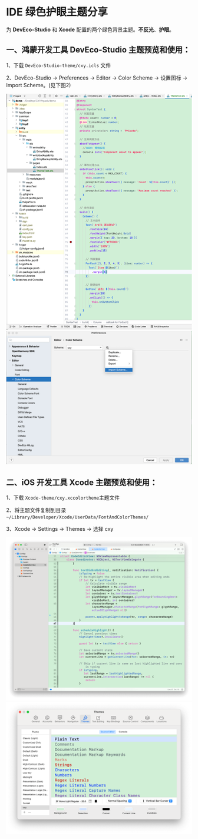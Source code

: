 # IDE 绿色护眼主题分享
为 **DevEco-Studio** 和 **Xcode** 配置的两个绿色背景主题。**不反光**、**护眼**。



##  一、鸿蒙开发工具 **DevEco-Studio** 主题预览和使用：

1、下载 `DevEco-Studio-theme/cxy.icls` 文件

2、DevEco-Studio -> Preferences -> Editor -> Color Scheme ->  设置图标 -> Import Scheme。(见下图2)


<img src="https://raw.githubusercontent.com/iHongRen/iHongRen.github.io/master/screenshots/blog/ide-theme/DevEco-Preview.png" data-fancybox="gallery">
<br>
<img src="https://raw.githubusercontent.com/iHongRen/iHongRen.github.io/master/screenshots/blog/ide-theme/DevEco-Setting.png" data-fancybox="gallery">



## 二、iOS 开发工具 **Xcode** 主题预览和使用：

1、下载 `Xcode-theme/cxy.xccolortheme`主题文件

2、将主题文件复制到目录 `~/Library/Developer/Xcode/UserData/FontAndColorThemes/`

3、Xcode -> Settings -> Themes -> 选择 cxy


<img src="https://raw.githubusercontent.com/iHongRen/iHongRen.github.io/master/screenshots/blog/ide-theme/Xcode-Preview.png" data-fancybox="gallery">
<br>
<img src="https://raw.githubusercontent.com/iHongRen/iHongRen.github.io/master/screenshots/blog/ide-theme/Xcode-Setting.png" data-fancybox="gallery">



